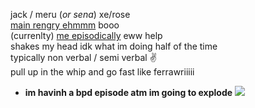 jack / meru (*or sena*) xe/rose  
[main rengry ehmmm](https://rentry.org/scenario_liar) booo  
(currenlty) [me episodically](https://ensemble-stars.fandom.com/wiki/Izumi_Sena) eww help  
shakes my head idk what im doing half of the time  
typically non verbal / semi verbal ✌  
pull up in the whip and go fast like ferrawriiiii  
+ **im havinh a bpd episode atm im going to explode** ![](https://cdn.discordapp.com/attachments/729124835296280689/1087785064059916319/image.png)  
